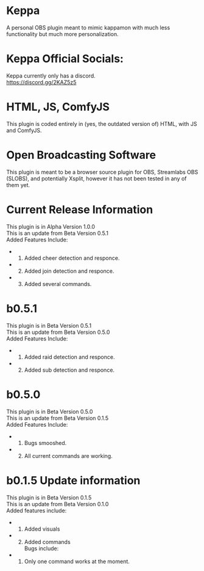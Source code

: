 # Keppa
A personal OBS plugin meant to mimic kappamon with much less functionality but much more personalization.
# Keppa Official Socials:
Keppa currently only has a discord. <br>
https://discord.gg/2KAZ5z5
# HTML, JS, ComfyJS
This plugin is coded entirely in (yes, the outdated version of) HTML, with JS and ComfyJS.
# Open Broadcasting Software
This plugin is meant to be a browser source plugin for OBS, Streamlabs OBS (SLOBS), and potentially Xsplit, however it has not been tested in any of them yet.
# Current Release Information
This plugin is in Alpha Version 1.0.0 <br>
This is an update from Beta Version 0.5.1 <br>
Added Features Include: <br>
* 1) Added cheer detection and responce. <br>
* 2) Added join detection and responce. <br>
* 3) Added several commands. <br>
# b0.5.1
This plugin is in Beta Version 0.5.1 <br>
This is an update from Beta Version 0.5.0 <br>
Added Features Include: <br>
* 1) Added raid detection and responce. <br>
* 2) Added sub detection and responce. <br>
# b0.5.0
This plugin is in Beta Version 0.5.0 <br>
This is an update from Beta Version 0.1.5 <br>
Added Features Include:<br>
* 1) Bugs smooshed.<br>
* 2) All current commands are working. <br>
# b0.1.5 Update information 
This plugin is in Beta Version 0.1.5 <br>
This is an update from Beta Version 0.1.0 <br>
Added features include: <br>
* 1) Added visuals <br>
* 2) Added commands <br>
Bugs include: <br>
* 1) Only one command works at the moment. <br>
